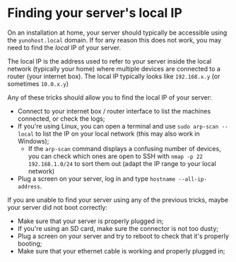# Finding your server's local IP

On an installation at home, your server should typically be accessible using the `yunohost.local` domain. If for any reason this does not work, you may need to find the *local* IP of your server.

The local IP is the address used to refer to your server inside the local network (typically your home) where multiple devices are connected to a router (your internet box). The local IP typically looks like `192.168.x.y` (or sometimes `10.0.x.y`)

Any of these tricks should allow you to find the local IP of your server:

- Connect to your internet box / router interface to list the machines connected, or check the logs;
- If you're using Linux, you can open a terminal and use `sudo arp-scan --local` to list the IP on your local network (this may also work in Windows);
    - If the `arp-scan` command displays a confusing number of devices, you can check which ones are open to SSH with `nmap -p 22 192.168.1.0/24` to sort them out (adapt the IP range to your local network)
- Plug a screen on your server, log in and type `hostname --all-ip-address`.

If you are unable to find your server using any of the previous tricks, maybe your server did not boot correctly:

- Make sure that your server is properly plugged in;
- If you're using an SD card, make sure the connector is not too dusty;
- Plug a screen on your server and try to reboot to check that it's properly booting;
- Make sure that your ethernet cable is working and properly plugged in;
